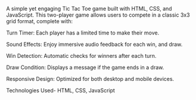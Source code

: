 A simple yet engaging Tic Tac Toe game built with HTML, CSS, and JavaScript. This two-player game allows users to compete in a classic 3x3 grid format, complete with:

Turn Timer: Each player has a limited time to make their move.

Sound Effects: Enjoy immersive audio feedback for each win, and draw.

Win Detection: Automatic checks for winners after each turn.

Draw Condition: Displays a message if the game ends in a draw.

Responsive Design: Optimized for both desktop and mobile devices.

Technologies Used-
HTML, CSS, JavaScript
